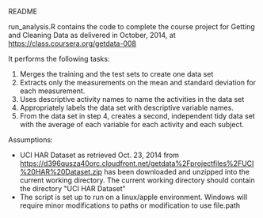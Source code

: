 README

run_analysis.R contains the code to complete the course project for Getting and Cleaning Data
as delivered in October, 2014, at https://class.coursera.org/getdata-008

It performs the following tasks:
1. Merges the training and the test sets to create one data set
2. Extracts only the measurements on the mean and standard deviation for each measurement.
3. Uses descriptive activity names to name the activities in the data set 
4. Appropriately labels the data set with descriptive variable names.
5. From the data set in step 4, creates a second, independent tidy data set with the average of each variable for each activity and each subject.

Assumptions:
* UCI HAR Dataset as retrieved Oct. 23, 2014 from https://d396qusza40orc.cloudfront.net/getdata%2Fprojectfiles%2FUCI%20HAR%20Dataset.zip has been downloaded and unzipped into the current working directory. The current working directory should contain the directory "UCI HAR Dataset"
* The script is set up to run on a linux/apple environment. Windows will require minor modifications to paths or modification to use file.path


